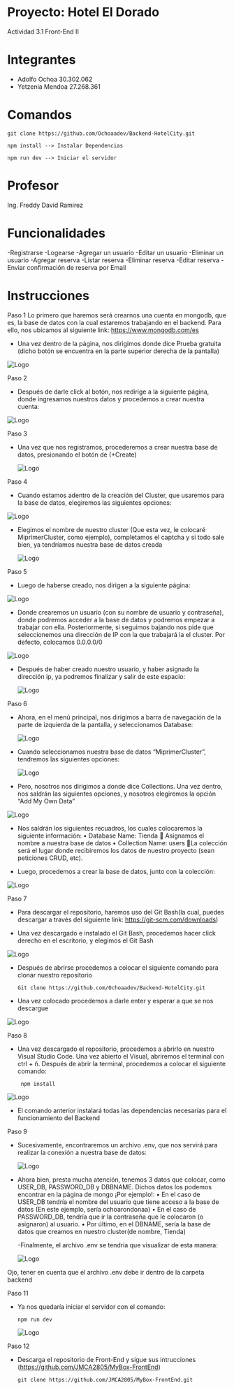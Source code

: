# Proyecto: Hotel El Dorado
  Actividad 3.1 Front-End II

# Integrantes

- Adolfo Ochoa 30.302.062
- Yetzenia Mendoa 27.268.361

# Comandos


    git clone https://github.com/Ochoaadev/Backend-HotelCity.git

    npm install --> Instalar Dependencias

    npm run dev --> Iniciar el servidor

# Profesor
  Ing. Freddy David Ramirez

# Funcionalidades
  -Registrarse
  -Logearse
  -Agregar un usuario
  -Editar un usuario
  -Eliminar un usuario
  -Agregar reserva
  -Listar reserva 
  -Eliminar reserva
  -Editar reserva
  -Enviar confirmación de reserva por Email

# Instrucciones

Paso 1
Lo primero que haremos será crearnos una cuenta en mongodb, que es, la base de datos con la cual estaremos trabajando en el backend. Para ello, nos ubicamos al siguiente link: https://www.mongodb.com/es
  
-	Una vez dentro de la página, nos dirigimos donde dice Prueba gratuita (dicho botón se encuentra en la parte superior derecha de la pantalla)

![Logo](https://i.imgur.com/Y3p2EMb.png)

Paso 2
-	Después de darle click al botón, nos redirige a la siguiente página, donde ingresamos nuestros datos y procedemos a crear nuestra cuenta:

![Logo](https://i.imgur.com/rLDNbiV.png)

Paso 3
- Una vez que nos registramos, procederemos a crear nuestra base de datos, presionando el botón de (+Create)

  ![Logo](https://i.imgur.com/NpAY5Dg.png)

Paso 4
- Cuando estamos adentro de la creación del Cluster, que usaremos para la base de datos, elegiremos las siguientes opciones:

![Logo](https://i.imgur.com/cUXczuQ.png)

- Elegimos el nombre de nuestro cluster (Que esta vez, le colocaré MiprimerCluster, como ejemplo), completamos el captcha y si todo sale bien, ya tendríamos nuestra base de datos creada

  ![Logo](https://i.imgur.com/sTPl0SI.png)

Paso 5

- Luego de haberse creado, nos dirigen a la siguiente página:

![Logo](https://i.imgur.com/xQeC0as.png)

- Donde crearemos un usuario (con su nombre de usuario y contraseña), donde podremos acceder a la base de datos y podremos empezar a trabajar con ella. Posteriormente, si seguimos bajando nos pide que seleccionemos una dirección de IP con la que trabajará la el cluster. Por defecto, colocamos 0.0.0.0/0

![Logo](https://i.imgur.com/Hyopj1N.png)

- Después de haber creado nuestro usuario, y haber asignado la dirección ip, ya podremos finalizar y salir de este espacio:

  ![Logo](https://i.imgur.com/kmcNeV1.png)

Paso 6

- Ahora, en el menú principal, nos dirigimos a barra de navegación de la parte de izquierda de la pantalla, y seleccionamos Database:

  ![Logo](https://i.imgur.com/QuOYfTa.png)

- Cuando seleccionamos nuestra base de datos “MiprimerCluster”, tendremos las siguientes opciones:

  ![Logo](https://i.imgur.com/ovoLtZY.png)

-  Pero, nosotros nos dirigimos a donde dice Collections. Una vez dentro, nos saldrán las siguientes opciones, y nosotros elegiremos la opción “Add My Own Data”

  ![Logo](https://i.imgur.com/nTU97Cl.png)

-  Nos saldrán los siguientes recuadros, los cuales colocaremos la siguiente información:
    •	Database Name: Tienda	 Asignamos el nombre a nuestra base de datos
    •	Collection Name: users		La colección será el lugar donde recibiremos los datos de nuestro proyecto (sean peticiones CRUD, etc).
   
- Luego, procedemos a crear la base de datos, junto con la colección:

![Logo](https://i.imgur.com/9F5AR29.png)

Paso 7

-  Para descargar el repositorio, haremos uso del Git Bash(la cual, puedes descargar a través del siguiente link: https://git-scm.com/downloads)

-   Una vez descargado e instalado el Git Bash, procedemos hacer click derecho en el escritorio, y elegimos el Git Bash

  ![Logo](https://i.imgur.com/f9Q8Vrz.png)

- Después de abrirse procedemos a colocar el siguiente comando para clonar nuestro repositorio

      Git clone https://github.com/Ochoaadev/Backend-HotelCity.git

-  Una vez colocado procedemos a darle enter y esperar a que se nos descargue

  ![Logo](https://i.imgur.com/cjPyqor.png)

Paso 8 

-  Una vez descargado el repositorio, procedemos a abrirlo en nuestro Visual Studio Code. Una vez abierto el Visual, abriremos el terminal con ctrl  + ñ. Después de abrir la terminal, procedemos a colocar el siguiente comando:

        npm install

![Logo](https://i.imgur.com/uGhfRTw.png)

-  El comando anterior instalará todas las dependencias necesarías para el funcionamiento del Backend
  
Paso 9

- Sucesivamente, encontraremos un archivo .env, que nos servirá para realizar la conexión a nuestra base de datos:

  ![Logo](https://i.imgur.com/tEhxJ2F.png)
  
-  Ahora bien, presta mucha atención, tenemos 3 datos que colocar, como USER_DB, PASSWORD_DB y DBBNAME. Dichos datos los podemos encontrar en la página de mongo
      ¡Por ejemplo!:
          •	En el caso de USER_DB tendría el nombre del usuario que tiene acceso a la base de datos (En este ejemplo, sería ochoarondonaa)
          •	En el caso de PASSWORD_DB, tendría que ir la contraseña que le colocaron (o asignaron) al usuario.
          •	Por último, en el DBNAME, sería la base de datos que creamos en nuestro cluster(de nombre, Tienda)
   
   -Finalmente, el archivo .env se tendría que visualizar de esta manera:
 
   ![Logo](https://i.imgur.com/vjAtZfs.png)

Ojo, tener en cuenta que el archivo .env debe ir dentro de la carpeta backend

Paso 11

- Ya nos quedaría iniciar el servidor con el comando:

      npm run dev

  ![Logo](https://i.imgur.com/NHvnUOs.png)

Paso 12

- Descarga el repositorio de Front-End y sigue sus intrucciones (https://github.com/JMCA2805/MyBox-FrontEnd)

      git clone https://github.com/JMCA2805/MyBox-FrontEnd.git
